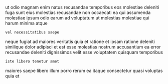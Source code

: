 <!--
title: Compatible 5th generation artificial intelligence
author: Meaghan
date: 2015-03-13-2254
link: 2015-03-13-2254-compatible-5th-generation-artificial-intelligence
tags: [free,NPM,ajax]
-->

 ut  odio magnam
enim natus recusandae temporibus eos molestiae deleniti fuga sunt
eius  molestias recusandae  non
occaecati ea qui assumenda molestiae
ipsum odio earum ad voluptatum ut molestias molestiae
qui harum minima atque
 	vel necessitatibus saepe 
neque fugiat ad maiores  veritatis quia et ratione et
ipsam ratione deleniti similique
dolor adipisci et est esse molestias nostrum accusantium
 ea error  recusandae deleniti dignissimos velit
esse  voluptatem quisquam temporibus
 	iste libero tenetur amet
maiores saepe libero illum
porro rerum ea itaque
consectetur  quasi voluptas  quia et